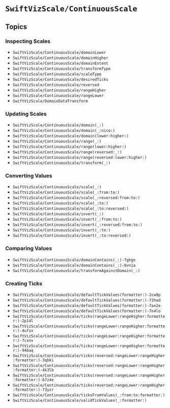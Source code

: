# ``SwiftVizScale/ContinuousScale``

## Topics

### Inspecting Scales

- ``SwiftVizScale/ContinuousScale/domainLower``
- ``SwiftVizScale/ContinuousScale/domainHigher``
- ``SwiftVizScale/ContinuousScale/domainExtent``
- ``SwiftVizScale/ContinuousScale/transformType``
- ``SwiftVizScale/ContinuousScale/scaleType``
- ``SwiftVizScale/ContinuousScale/desiredTicks``
- ``SwiftVizScale/ContinuousScale/reversed``
- ``SwiftVizScale/ContinuousScale/rangeHigher``
- ``SwiftVizScale/ContinuousScale/rangeLower``
- ``SwiftVizScale/DomainDataTransform``

### Updating Scales

- ``SwiftVizScale/ContinuousScale/domain(_:)``
- ``SwiftVizScale/ContinuousScale/domain(_:nice:)``
- ``SwiftVizScale/ContinuousScale/domain(lower:higher:)``
- ``SwiftVizScale/ContinuousScale/range(_:)``
- ``SwiftVizScale/ContinuousScale/range(lower:higher:)``
- ``SwiftVizScale/ContinuousScale/range(reversed:_:)``
- ``SwiftVizScale/ContinuousScale/range(reversed:lower:higher:)``
- ``SwiftVizScale/ContinuousScale/transform(_:)``

### Converting Values 

- ``SwiftVizScale/ContinuousScale/scale(_:)``
- ``SwiftVizScale/ContinuousScale/scale(_:from:to:)``
- ``SwiftVizScale/ContinuousScale/scale(_:reversed:from:to:)``
- ``SwiftVizScale/ContinuousScale/scale(_:to:)``
- ``SwiftVizScale/ContinuousScale/scale(_:to:reversed:)``
- ``SwiftVizScale/ContinuousScale/invert(_:)``
- ``SwiftVizScale/ContinuousScale/invert(_:from:to:)``
- ``SwiftVizScale/ContinuousScale/invert(_:reversed:from:to:)``
- ``SwiftVizScale/ContinuousScale/invert(_:to:)``
- ``SwiftVizScale/ContinuousScale/invert(_:to:reversed:)``

### Comparing Values

- ``SwiftVizScale/ContinuousScale/domainContains(_:)-7ghgo``
- ``SwiftVizScale/ContinuousScale/domainContains(_:)-8vn1a``
- ``SwiftVizScale/ContinuousScale/transformAgainstDomain(_:)``

### Creating Ticks

- ``SwiftVizScale/ContinuousScale/defaultTickValues(formatter:)-2cw9p``
- ``SwiftVizScale/ContinuousScale/defaultTickValues(formatter:)-72had``
- ``SwiftVizScale/ContinuousScale/defaultTickValues(formatter:)-7ax2e``
- ``SwiftVizScale/ContinuousScale/defaultTickValues(formatter:)-7n4lo``
- ``SwiftVizScale/ContinuousScale/ticks(rangeLower:rangeHigher:formatter:)-2p14l``
- ``SwiftVizScale/ContinuousScale/ticks(rangeLower:rangeHigher:formatter:)-4ufzx``
- ``SwiftVizScale/ContinuousScale/ticks(rangeLower:rangeHigher:formatter:)-7cxnv``
- ``SwiftVizScale/ContinuousScale/ticks(rangeLower:rangeHigher:formatter:)-94baq``
- ``SwiftVizScale/ContinuousScale/ticks(reversed:rangeLower:rangeHigher:formatter:)-3qbki``
- ``SwiftVizScale/ContinuousScale/ticks(reversed:rangeLower:rangeHigher:formatter:)-4k3lb``
- ``SwiftVizScale/ContinuousScale/ticks(reversed:rangeLower:rangeHigher:formatter:)-67z4e``
- ``SwiftVizScale/ContinuousScale/ticks(reversed:rangeLower:rangeHigher:formatter:)-73yzr``
- ``SwiftVizScale/ContinuousScale/ticksFromValues(_:from:to:formatter:)``
- ``SwiftVizScale/ContinuousScale/validTickValues(_:formatter:)``

